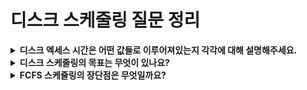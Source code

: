 # 디스크 스케줄링 질문 정리

<details>
  <summary><strong>디스크 엑세스 시간은 어떤 값들로 이루어져있는지 각각에 대해 설명해주세요.</strong></summary>
    1. 탐색 시간 : 읽고자하는 실린더까지 헤드가 이동하는 데 걸리는 시간</br>
    2. 회전 지연 시간 : 디스크가 회전하여 원하는 섹터가 헤드 아래에 도달할 때까지의 시간</br>
    3. 전송 시간 : 데이터를 실제로 읽거나 쓰는 데 걸리는 시간 
</details>
<details>
  <summary><strong>디스크 스케줄링의 목표는 무엇이 있나요?</strong></summary>
    탐색 시간 최소화
    <details><summary><strong>디스크스케줄링 알고리즘인 SCAN과 LOOK의 차이는 무엇인가요?</strong></summary>
        SCAN은 디스크의 끝까지 갔다가 오고, LOOK은 요청 범위 내만 움직여서 더 실용적
    </details>
    <details><summary><strong>디스크 스케줄링에서 탐색 시간이란 무엇인가요? 이 개념이 성능에 미치는 영향에 대해 설명해주세요.</strong></summary>
        디스크 헤드가 현재 위치에서 목표 트랙으로 이동하는 데 걸리는 시간으로 헤드의 이동거리가 탐색시간이 된다. 그래서 이 이동거리가 짧을수록 I/O성능이 좋아져 스케줄링 알고리즘은 이 이동거리를 최소화하고자 한다.
    </details>
</details>
<details>
  <summary><strong>FCFS 스케줄링의 장단점은 무엇일까요?</strong></summary>
    요청 순서대로 처리하니까 기아상태가 없고, 간단하지만 헤드 이동거리가 증가하면 탐색시간이 증가하여 성능이 저하된다.
    <details>
    <summary><strong>SSTF 스케줄링의 장단점은 무엇일까요?</strong></summary>
        현재 헤드에서 가장 가까운 요청을 우선 처리하여 헤드 이동 거리를 최소화하니까 성능이 좋지만 기아 가능성이 있다.
    </details>
</details>
